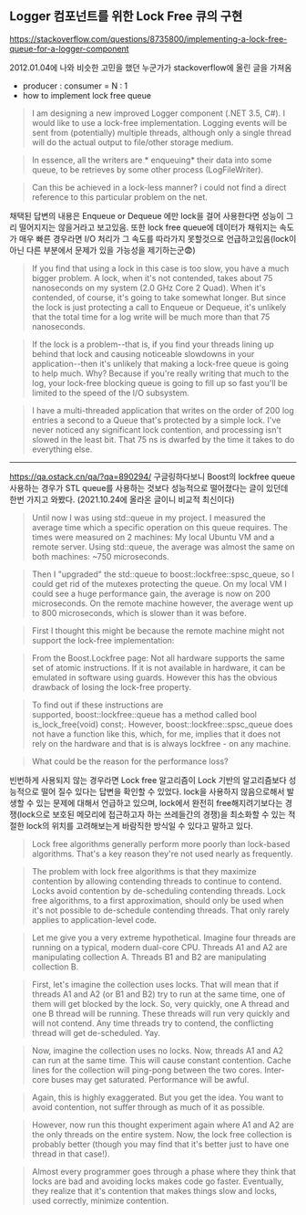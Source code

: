 ## Logger 컴포넌트를 위한 Lock Free 큐의 구현


https://stackoverflow.com/questions/8735800/implementing-a-lock-free-queue-for-a-logger-component

2012.01.04에 나와 비슷한 고민을 했던 누군가가 stackoverflow에 올린 글을 가져옴
- producer : consumer = N : 1
- how to implement lock free queue


> I am designing a new improved Logger component (.NET 3.5, C#). I would like to use a lock-free implementation. Logging events will be sent from (potentially) multiple threads, although only a single thread will do the actual output to file/other storage medium. 

> In essence, all the writers are * enqueuing* their data into some queue, to be retrieves by some other process (LogFileWriter). 

> Can this be achieved in a lock-less manner? i could not find a direct reference to this particular problem on the net.

채택된 답변의 내용은 Enqueue or Dequeue 에만 lock을 걸어 사용한다면 성능이 그리 떨어지지는 않을거라고 보고있음. 또한 lock free queue에 데이터가 채워지는 속도가 매우 빠른 경우라면 I/O 처리가 그 속도를 따라가지 못할것으로 언급하고있음(lock이 아닌 다른 부분에서 문제가 있을 가능성을 제기하는군😨)

> If you find that using a lock in this case is too slow, you have a much bigger problem. A lock, when it's not contended, takes about 75 nanoseconds on my system (2.0 GHz Core 2 Quad). When it's contended, of course, it's going to take somewhat longer. But since the lock is just protecting a call to Enqueue or Dequeue, it's unlikely that the total time for a log write will be much more than that 75 nanoseconds.

> If the lock is a problem--that is, if you find your threads lining up behind that lock and causing noticeable slowdowns in your application--then it's unlikely that making a lock-free queue is going to help much. Why? Because if you're really writing that much to the log, your lock-free blocking queue is going to fill up so fast you'll be limited to the speed of the I/O subsystem.

> I have a multi-threaded application that writes on the order of 200 log entries a second to a Queue<string> that's protected by a simple lock. I've never noticed any significant lock contention, and processing isn't slowed in the least bit. That 75 ns is dwarfed by the time it takes to do everything else.


---

https://qa.ostack.cn/qa/?qa=890294/
구글링하다보니 Boost의 lockfree queue 사용하는 경우가 STL queue를 사용하는 것보다 성능적으로 떨어졌다는 글이 있던데 한번 가지고 와봤다. (2021.10.24에 올라온 글이니 비교적 최신이다)

> Until now I was using std::queue in my project. I measured the average time which a specific operation on this queue requires. The times were measured on 2 machines: My local Ubuntu VM and a remote server. Using std::queue, the average was almost the same on both machines: ~750 microseconds.

> Then I "upgraded" the std::queue to boost::lockfree::spsc_queue, so I could get rid of the mutexes protecting the queue. On my local VM I could see a huge performance gain, the average is now on 200 microseconds. On the remote machine however, the average went up to 800 microseconds, which is slower than it was before.

> First I thought this might be because the remote machine might not support the lock-free implementation:

> From the Boost.Lockfree page: 
> Not all hardware supports the same set of atomic instructions. If it is not available in hardware, it can be emulated in software using guards. However this has the obvious drawback of losing the lock-free property.

> To find out if these instructions are supported, boost::lockfree::queue has a method called bool is_lock_free(void) const;. However, boost::lockfree::spsc_queue does not have a function like this, which, for me, implies that it does not rely on the hardware and that is is always lockfree - on any machine.

> What could be the reason for the performance loss?

빈번하게 사용되지 않는 경우라면 Lock free 알고리즘이 Lock 기반의 알고리즘보다 성능적으로 떨어 질수 있다는 답변을 확인할 수 있었다. lock을 사용하지 않음으로해서 발생할 수 있는 문제에 대해서 언급하고 있으며, lock에서 완전히 free해지려기보다는 경쟁(lock으로 보호된 메모리에 접근하고자 하는 쓰레들간의 경쟁)을 최소화할 수 있는 적절한 lock의 위치를 고려해보는게 바람직한 방식일 수 있다고 말하고 있다. 

> Lock free algorithms generally perform more poorly than lock-based algorithms. That's a key reason they're not used nearly as frequently.

> The problem with lock free algorithms is that they maximize contention by allowing contending threads to continue to contend. Locks avoid contention by de-scheduling contending threads. Lock free algorithms, to a first approximation, should only be used when it's not possible to de-schedule contending threads. That only rarely applies to application-level code.

> Let me give you a very extreme hypothetical. Imagine four threads are running on a typical, modern dual-core CPU. Threads A1 and A2 are manipulating collection A. Threads B1 and B2 are manipulating collection B.

> First, let's imagine the collection uses locks. That will mean that if threads A1 and A2 (or B1 and B2) try to run at the same time, one of them will get blocked by the lock. So, very quickly, one A thread and one B thread will be running. These threads will run very quickly and will not contend. Any time threads try to contend, the conflicting thread will get de-scheduled. Yay.

> Now, imagine the collection uses no locks. Now, threads A1 and A2 can run at the same time. This will cause constant contention. Cache lines for the collection will ping-pong between the two cores. Inter-core buses may get saturated. Performance will be awful.

> Again, this is highly exaggerated. But you get the idea. You want to avoid contention, not suffer through as much of it as possible.

> However, now run this thought experiment again where A1 and A2 are the only threads on the entire system. Now, the lock free collection is probably better (though you may find that it's better just to have one thread in that case!).

> Almost every programmer goes through a phase where they think that locks are bad and avoiding locks makes code go faster. Eventually, they realize that it's contention that makes things slow and locks, used correctly, minimize contention.